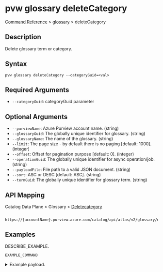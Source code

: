 # pvw glossary deleteCategory
[Command Reference](../../../README.md#command-reference) > [glossary](./main.md) > deleteCategory

## Description
Delete glossary term or category.

## Syntax
```
pvw glossary deleteCategory --categoryGuid=<val>
```

## Required Arguments
- `--categoryGuid`: categoryGuid parameter

## Optional Arguments
- `--purviewName`: Azure Purview account name. (string)
- `--glossaryGuid`: The globally unique identifier for glossary. (string)
- `--glossaryName`: The name of the glossary. (string)
- `--limit`: The page size - by default there is no paging [default: 1000]. (integer)
- `--offset`: Offset for pagination purpose [default: 0]. (integer)
- `--operationGuid`: The globally unique identifier for async operation/job. (string)
- `--payloadFile`: File path to a valid JSON document. (string)
- `--sort`: ASC or DESC [default: ASC]. (string)
- `--termGuid`: The globally unique identifier for glossary term. (string)

## API Mapping
Catalog Data Plane > Glossary > [Deletecategory]()
```
 https://{accountName}.purview.azure.com/catalog/api/atlas/v2/glossary/deleteCategory
```

## Examples
DESCRIBE_EXAMPLE.
```powershell
EXAMPLE_COMMAND
```
<details><summary>Example payload.</summary>
<p>

```json
PASTE_JSON_HERE
```
</p>
</details>